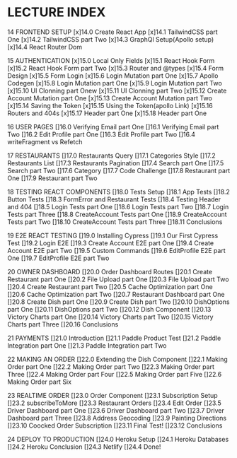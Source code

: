 
# LECTURE INDEX

14 FRONTEND SETUP
[x]14.0 Create React App
[x]14.1 TailwindCSS part One
[x]14.2 TailwindCSS part Two
[x]14.3 GraphQl Setup(Apollo setup)
[x]14.4 React Router Dom

15 AUTHENTICATION
[x]15.0 Local Only Fields
[x]15.1 React Hook Form
[x]15.2 React Hook Form part Two
[x]15.3 Router and @types
[x]15.4 Form Design
[x]15.5 Form Login
[x]15.6 Login Mutation part One
[x]15.7 Apollo Codegen
[x]15.8 Login Mutation part One
[x]15.9 Login Mutation part Two
[x]15.10 UI Clonning part Onew
[x]15.11 UI Clonning part Two
[x]15.12 Create Account Mutation part One
[x]15.13 Create Account Mutation part Two
[x]15.14 Saving the Token
[x]15.15 Using the Token(apollo Link)
[x]15.16 Routers and 404s
[x]15.17 Header part One
[x]15.18 Header part One

16 USER PAGES
[]16.0 Verifying Email part One
[]16.1 Verifying Email part Two
[]16.2 Edit Profile part One
[]16.3 Edit Profile part Two
[]16.4 writeFragment vs Refetch

17 RESTAURANTS
[]17.0 Restaurants Query
[]17.1 Categories Style
[]17.2 Restaurants List
[]17.3 Restaurants Pagination
[]17.4 Search part One
[]17.5 Search part Two
[]17.6 Category
[]17.7 Code Challenge
[]17.8 Restaurant part One
[]17.9 Restaurant part Two

18 TESTING REACT COMPONENTS
[]18.0 Tests Setup
[]18.1 App Tests
[]18.2 Button Tests
[]18.3 FormError and Restaurant Tests
[]18.4 Testing Header and 404
[]18.5 Login Tests part One
[]18.6 Login Tests part Two
[]18.7 Login Tests part Three
[]18.8 CreateAccount Tests part One
[]18.9 CreateAccount Tests part Two
[]18.10 CreateAccount Tests part Three
[]18.11 Conclusions

19 E2E REACT TESTING
[]19.0 Installing Cypress
[]19.1 Our First Cypress Test
[]19.2 Login E2E
[]19.3 Create Account E2E part One
[]19.4 Create Account E2E part Two
[]19.5 Custom Commands
[]19.6 EditProfile E2E part One
[]19.7 EditProfile E2E part Two

20 OWNER DASHBOARD
[]20.0 Order Dashboard Routes
[]20.1 Create Restaurant part One
[]20.2 File Upload part One
[]20.3 File Upload part Two
[]20.4 Create Restaurant part Two
[]20.5 Cache Optimization part One
[]20.6 Cache Optimization part Two
[]20.7 Restaurant Dashboard part One
[]20.8 Create Dish part One
[]20.9 Create Dish part Two
[]20.10 DishOptions part One
[]20.11 DishOptions part Two
[]20.12 Dish Component
[]20.13 Victory Charts part One
[]20.14 Victory Charts part Two
[]20.15 Victory Charts part Three
[]20.16 Conclusions

21 PAYMENTS
[]21.0 Introduction
[]21.1 Paddle Product Test
[]21.2 Paddle Integration part One
[]21.3 Paddle Integration part Two

22 MAKING AN ORDER
[]22.0 Extending the Dish Component
[]22.1 Making Order part One
[]22.2 Making Order part Two
[]22.3 Making Order part Three
[]22.4 Making Order part Four
[]22.5 Making Order part Five
[]22.6 Making Order part Six

23 REALTIME ORDER
[]23.0 Order Component
[]23.1 Subscription Setup
[]23.2 subscribeToMore
[]23.3 Restaurant Orders
[]23.4 Edit Order
[]23.5 Driver Dashboard part One
[]23.6 Driver Dashboard part Two
[]23.7 Driver Dashboard part Three
[]23.8 Address Geocoding
[]23.9 Painting Directions
[]23.10 Coocked Order Subscription
[]23.11 Final Test!
[]23.12 Conclusions

24 DEPLOY TO PRODUCTION
[]24.0 Heroku Setup
[]24.1 Heroku Databases
[]24.2 Heroku Conclusion
[]24.3 Netlify
[]24.4 Done!